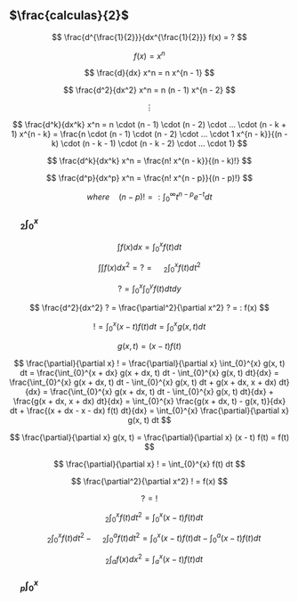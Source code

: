 ## $\frac{calculas}{2}$

$$ \frac{d^{\frac{1}{2}}}{dx^{\frac{1}{2}}} f(x) = ? $$

$$ f(x) = x^n $$

$$ \frac{d}{dx} x^n = n x^{n - 1} $$

$$ \frac{d^2}{dx^2} x^n = n (n - 1) x^{n - 2} $$

$$ \vdots $$

$$ \frac{d^k}{dx^k} x^n = n \cdot (n - 1) \cdot (n - 2) \cdot ... \cdot (n - k + 1) x^{n - k} = \frac{n \cdot (n - 1) \cdot (n - 2) \cdot ... \cdot 1 x^{n - k}}{(n - k) \cdot (n - k - 1) \cdot (n - k - 2) \cdot ... \cdot 1} $$

$$ \frac{d^k}{dx^k} x^n = \frac{n! x^{n - k}}{(n - k)!} $$

$$ \frac{d^p}{dx^p} x^n = \frac{n! x^{n - p}}{(n - p)!} $$

$$ where \quad (n - p)! = : \int_{0}^{\infty} t^{n - p} e^{-t} dt $$

### $\quad_2 \int_{0}^{x}$

$$ \int f(x) dx = \int_{0}^{x} f(t) dt $$

$$ \int \int f(x) dx^2 = ? = \quad_2 \int_{0}^{x} f(t) dt^2 $$

$$ ? = \int_{0}^{x} \int_{0}^{y} f(t) dt dy $$

$$ \frac{d^2}{dx^2} ? = \frac{\partial^2}{\partial x^2} ? = : f(x) $$

$$ ! = \int_{0}^{x} (x - t) f(t) dt = \int_{0}^{x} g(x, t) dt $$

$$ g(x, t) = (x - t) f(t) $$

$$ \frac{\partial}{\partial x} ! = \frac{\partial}{\partial x} \int_{0}^{x} g(x, t) dt = \frac{\int_{0}^{x + dx} g(x + dx, t) dt - \int_{0}^{x} g(x, t) dt}{dx} = \frac{\int_{0}^{x} g(x + dx, t) dt - \int_{0}^{x} g(x, t) dt + g(x + dx, x + dx) dt}{dx} = \frac{\int_{0}^{x} g(x + dx, t) dt - \int_{0}^{x} g(x, t) dt}{dx} + \frac{g(x + dx, x + dx) dt}{dx} = \int_{0}^{x} \frac{g(x + dx, t) - g(x, t)}{dx} dt + \frac{(x + dx - x - dx) f(t) dt}{dx} = \int_{0}^{x} \frac{\partial}{\partial x} g(x, t) dt $$

$$ \frac{\partial}{\partial x} g(x, t) = \frac{\partial}{\partial x} (x - t) f(t) = f(t) $$

$$ \frac{\partial}{\partial x} ! = \int_{0}^{x} f(t) dt $$

$$ \frac{\partial^2}{\partial x^2} ! = f(x) $$

$$ ? = ! $$

$$ \quad_2 \int_{0}^{x} f(t) dt^2 = \int_{0}^{x} (x - t) f(t) dt $$

$$ \quad_2 \int_{0}^{x} f(t) dt^2 - \quad_2 \int_{0}^{a} f(t) dt^2 = \int_{0}^{x} (x - t) f(t) dt - \int_{0}^{a} (x - t) f(t) dt $$

$$ \quad_2 \int_{a} f(x) dx^2 = \int_{a}^{x} (x - t) f(t) dt $$

### $\quad_p \int_{0}^{x}$
